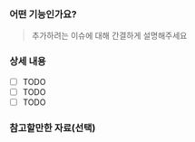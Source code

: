 ### 어떤 기능인가요?

> 추가하려는 이슈에 대해 간결하게 설명해주세요

### 상세 내용

- [ ] TODO
- [ ] TODO
- [ ] TODO

### 참고할만한 자료(선택)
